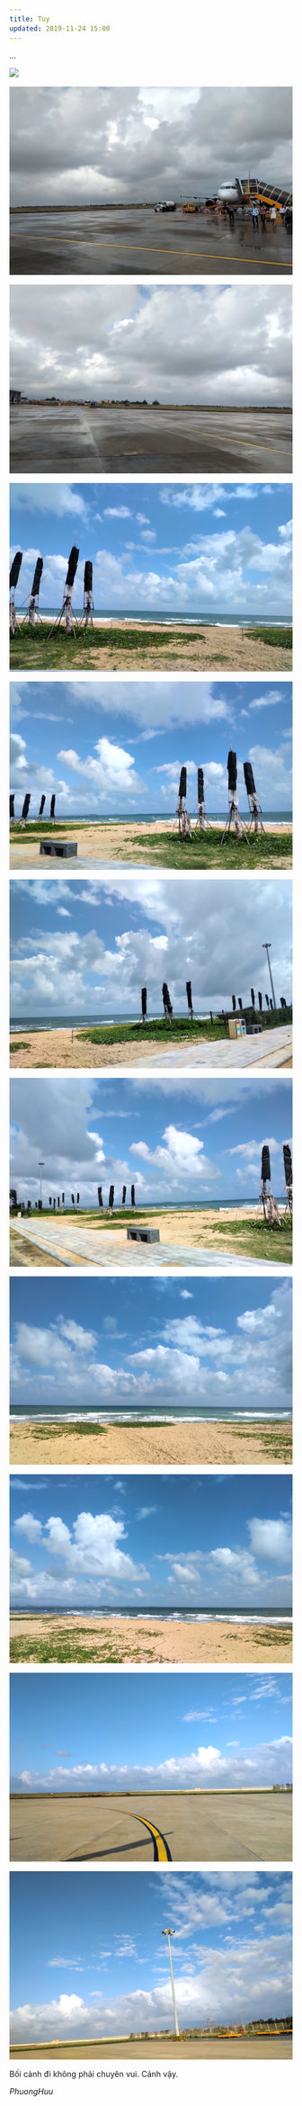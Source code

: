 ```yaml
---
title: Tuy 
updated: 2019-11-24 15:00
---
```


...

![](/assets/TH-PhuongHuu/0.jpg)

![](/assets/TH-PhuongHuu/1.jpg)

![](/assets/TH-PhuongHuu/2.jpg)

![](/assets/TH-PhuongHuu/3.jpg)

![](/assets/TH-PhuongHuu/4.jpg)

![](/assets/TH-PhuongHuu/5.jpg)

![](/assets/TH-PhuongHuu/6.jpg)

![](/assets/TH-PhuongHuu/11.jpg)

![](/assets/TH-PhuongHuu/12.jpg)

![](/assets/TH-PhuongHuu/13.jpg)

![](/assets/TH-PhuongHuu/14.jpg)

Bối cảnh đi không phải chuyên vui.
Cảnh vậy.

*PhuongHuu*





